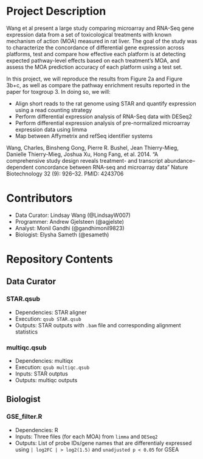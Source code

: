 # Project Description

Wang et al present a large study comparing microarray and RNA-Seq gene expression data from a set of toxicological treatments with known mechanism of action (MOA) measured in rat liver. The goal of the study was to characterize the concordance of differential gene expression across platforms, test and compare how effective each platform is at detecting expected pathway-level effects based on each treatment’s MOA, and assess the MOA prediction accuracy of each platform using a test set.

In this project, we will reproduce the results from Figure 2a and Figure 3b+c, as well as compare the pathway enrichment results reported in the paper for toxgroup 3. In doing so, we will:
* Align short reads to the rat genome using STAR and quantify expression using a read counting strategy
* Perform differential expression analysis of RNA-Seq data with DESeq2
* Perform differential expression analysis of pre-normalized microarray expression data using limma
* Map between Affymetrix and refSeq identifier systems

Wang, Charles, Binsheng Gong, Pierre R. Bushel, Jean Thierry-Mieg, Danielle Thierry-Mieg, Joshua Xu, Hong Fang, et al. 2014. “A comprehensive study design reveals treatment- and transcript abundance–dependent concordance between RNA-seq and microarray data” Nature Biotechnology 32 (9): 926–32. PMID: 4243706

# Contributors
* Data Curator: Lindsay Wang (@LindsayW007) 
* Programmer: Andrew Gjelsteen (@agjelste)
* Analyst: Monil Gandhi (@gandhimonil9823)
* Biologist: Elysha Sameth (@esameth)

# Repository Contents
## Data Curator
### STAR.qsub
* Dependencies: STAR aligner
* Execution: `qsub STAR.qsub`
* Outputs: STAR outputs with `.bam` file and corresponding alignment statistics

### multiqc.qsub
* Dependencies: multiqx
* Execution: `qsub multiqc.qsub`
* Inputs: STAR outptus
* Outputs: multiqc outputs

## Biologist
### GSE_filter.R
* Dependencies: R
* Inputs: Three files (for each MOA) from `limma` and `DESeq2`
* Outputs: List of probe IDs/gene names that are differentialy expressed using `| log2FC | > log2(1.5)` and `unadjusted p < 0.05` for GSEA
